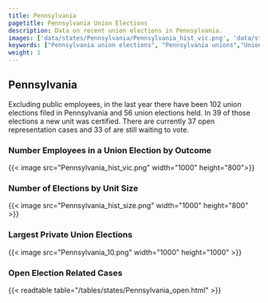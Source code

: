 ```yaml
---
title: Pennsylvania
pagetitle: Pennsylvania Union Elections
description: Data on recent union elections in Pennsylvania.
images: ['data/states/Pennsylvania/Pennsylvania_hist_vic.png', 'data/states/Pennsylvania/Pennsylvania_hist_size.png', 'data/states/Pennsylvania/Pennsylvania_10.png']
keywords: ["Pennsylvania union elections", "Pennsylvania unions","Union elections"]
weight: 1
---
```

##  Pennsylvania

Excluding public employees, in the last year there have been 102 union elections filed in Pennsylvania and 56 union elections held. In 39 of those elections a new unit was certified. There are currently 37 open representation cases and 33 of are still waiting to vote.

### Number Employees in a Union Election by Outcome
{{< image src="Pennsylvania_hist_vic.png" width="1000" height="800">}}

### Number of Elections by Unit Size
{{< image src="Pennsylvania_hist_size.png" width="1000" height="800" >}}

### Largest Private Union Elections
{{< image src="Pennsylvania_10.png" width="1000" height="1000"  >}}

### Open Election Related Cases
{{< readtable table="/tables/states/Pennsylvania_open.html" >}}

